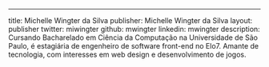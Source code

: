 ---
title: Michelle Wingter da Silva
publisher: Michelle Wingter da Silva
layout: publisher
twitter: miwingter
github: mwingter
linkedin: mwingter
description: Cursando Bacharelado em Ciência da Computação na Universidade de São Paulo, é estagiária de engenheiro de software front-end no Elo7. Amante de tecnologia, com interesses em web design e desenvolvimento de jogos.
